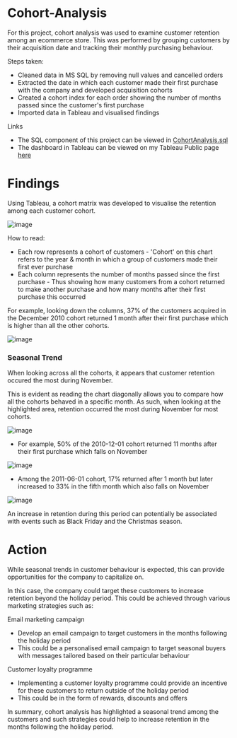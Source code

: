 # Cohort-Analysis
For this project, cohort analysis was used to examine customer retention among an ecommerce store. This was performed by grouping customers by their acquisition date and tracking their monthly purchasing behaviour.

Steps taken:

- Cleaned data in MS SQL by removing null values and cancelled orders
- Extracted the date in which each customer made their first purchase with the company and developed acquisition cohorts
- Created a cohort index for each order showing the number of months passed since the customer's first purchase
- Imported data in Tableau and visualised findings

Links

- The SQL component of this project can be viewed in [CohortAnalysis.sql](https://github.com/justinlecorre/Cohort-Analysis/blob/main/CohortAnalysis.sql)
- The dashboard in Tableau can be viewed on my Tableau Public page [here](https://public.tableau.com/app/profile/justin.le.corre/viz/Cohort2_16989409017990/Dashboard1)

# Findings

Using Tableau, a cohort matrix was developed to visualise the retention among each customer cohort.

![image](https://github.com/justinlecorre/Cohort-Analysis/assets/137729013/6e8a0ff9-e765-4b6d-9c54-1436b3c4fa55)

How to read:

- Each row represents a cohort of customers - 'Cohort' on this chart refers to the year & month in which a group of customers made their first ever purchase
- Each column represents the number of months passed since the first purchase - Thus showing how many customers from a cohort returned to make another purchase and how many months after their first purchase this occurred

For example, looking down the columns, 37% of the customers acquired in the December 2010 cohort returned 1 month after their first purchase which is higher than all the other cohorts.

![image](https://github.com/justinlecorre/Cohort-Analysis/assets/137729013/1881e809-23cb-4fb6-b0a5-a4c66dcdc0d8)



### Seasonal Trend

When looking across all the cohorts, it appears that customer retention occured the most during November.

This is evident as reading the chart diagonally allows you to compare how all the cohorts behaved in a specific month. As such, when looking at the highlighted area, retention occurred the most during November for most cohorts.

![image](https://github.com/justinlecorre/Cohort-Analysis/assets/137729013/f293037d-11a3-47bd-b91d-5c9806e2ff02)

- For example, 50% of the 2010-12-01 cohort returned 11 months after their first purchase which falls on November

![image](https://github.com/justinlecorre/Cohort-Analysis/assets/137729013/6803cf10-7b44-4a3d-a580-637b3a22f868)

- Among the 2011-06-01 cohort, 17% returned after 1 month but later increased to 33% in the fifth month which also falls on November

![image](https://github.com/justinlecorre/Cohort-Analysis/assets/137729013/7db56737-21e0-4eb2-9e94-818577578ebc)

An increase in retention during this period can potentially be associated with events such as Black Friday and the Christmas season.

# Action

While seasonal trends in customer behaviour is expected, this can provide opportunities for the company to capitalize on.

In this case, the company could target these customers to increase retention beyond the holiday period. This could be achieved through various marketing strategies such as:

Email marketing campaign

- Develop an email campaign to target customers in the months following the holiday period
- This could be a personalised email campaign to target seasonal buyers with messages tailored based on their particular behaviour

Customer loyalty programme

- Implementing a customer loyalty programme could provide an incentive for these customers to return outside of the holiday period
- This could be in the form of rewards, discounts and offers

In summary, cohort analysis has highlighted a seasonal trend among the customers and such strategies could help to increase retention in the months following the holiday period.

